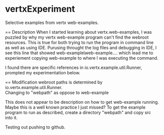 # vertxExperiment
Selective examples from vertx web-examples. 

== Description
When I started learning about vertx.web-examples, I was puzzled by why my vertx web-example program can't find the webroot resources. 
This is true for both trying to run the program in command line as well as using IDE. 
Purusing throught the log files and debugging in IDE, I see this line that showed web-example\web-example.... which lead me to 
experiement copying web-example to where I was executing the command.  

I found there are specific references in io.vertx.example.util.Runner,  prompted my experimentation below. 


== Modification
webroot paths is determined by io.vertx.example.util.Runner.  
Changing to "webpath" as oppose to web-example

This does not appear to be description on how to get web-example running.  Maybe this is a well known practice I just missed?
To get the example program to run as described, create a directory "webpath" and copy src into it. 


Testing out pushing to github.